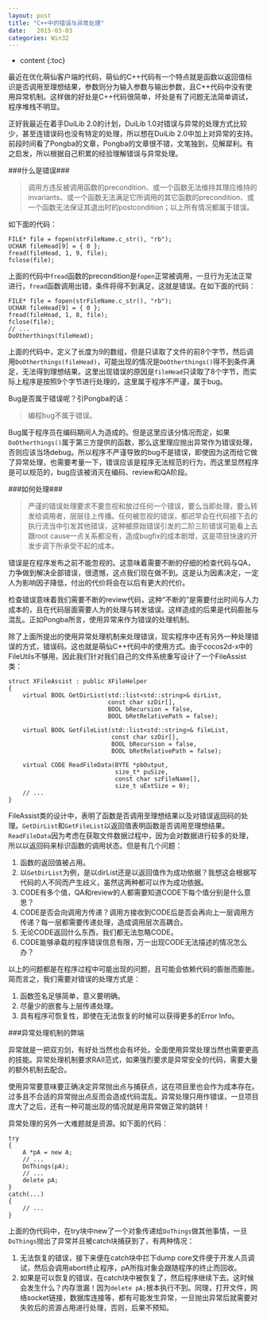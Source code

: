 ```yaml
---
layout: post
title: "C++中的错误与异常处理"
date:   2015-03-03
categories: Win32
---
```


* content
{:toc}

最近在优化萌仙客户端的代码，萌仙的C++代码有一个特点就是函数以返回值标识是否调用至理想结果，参数则分为输入参数与输出参数，且C++代码中没有使用异常机制。这样做的好处是C++代码很简单，坏处是有了问题无法简单调试，程序堆栈不明显。

正好我最近在着手DuiLib 2.0的计划，DuiLib 1.0对错误与异常的处理方式比较少，甚至连错误码也没有特定的处理，所以想在DuiLib 2.0中加上对异常的支持。前段时间看了Pongba的文章，Pongba的文章很不错，文笔独到，见解犀利。有之启发，所以根据自己积累的经验理解错误与异常处理。

###什么是错误###
>调用方违反被调用函数的precondition、或一个函数无法维持其理应维持的invariants、或一个函数无法满足它所调用的其它函数的precondition、或一个函数无法保证其退出时的postcondition；以上所有情况都属于错误。

如下面的代码：

    FILE* file = fopen(strFileName.c_str(), "rb");
    UCHAR fileHead[9] = { 0 };
    fread(fileHead, 1, 9, file);
    fclose(file);

上面的代码中```fread```函数的precondition是```fopen```正常被调用，一旦行为无法正常进行，```fread```函数调用出错，条件将得不到满足，这就是错误。在如下面的代码：  

    FILE* file = fopen(strFileName.c_str(), "rb");
    UCHAR fileHead[9] = { 0 };
    fread(fileHead, 1, 8, file);
    fclose(file);
    // ...
    DoOtherthings(fileHead);

上面的代码中，定义了长度为9的数组，但是只读取了文件的前8个字节，然后调用```DoOtherthings(fileHead)```，可能出现的情况是```DoOtherthings()```得不到条件满足，无法得到理想结果。这里出现错误的原因是```fileHead```只读取了8个字节，而实际上程序是按照9个字节进行处理的，这里属于程序不严谨，属于bug。

Bug是否属于错误呢？引Pongba的话：  
>编程bug不属于错误。

Bug属于程序员在编码期间人为造成的。但是这里应该分情况而定，如果```DoOtherthings()```属于第三方提供的函数，那么这里理应抛出异常作为错误处理，否则应该当场debug。所以程序不严谨导致的bug不是错误，即使因为这而给它做了异常处理，也需要考量一下，错误应该是程序无法规范的行为，而这里显然程序是可以规范的，bug应该被消灭在编码、review和QA阶段。
  
###如何处理###
> 严谨的错误处理要求不要忽视和放过任何一个错误，要么当即处理，要么转发给调用者，层层往上传播。任何被忽视的错误，都迟早会在代码接下去的执行流当中引发其他错误，这种被原始错误引发的二阶三阶错误可能看上去跟root cause一点关系都没有，造成bugfix的成本剧增，这是项目快速的开发步调下所承受不起的成本。

错误是在程序发布之前不能忽视的。这意味着需要不断的仔细的检查代码与QA，力争做到解决全部错误，很遗憾，这点我们现在做不到。这是认为因素决定，一定人为影响因子降低，付出的代价将会在以后有更大的代价。

检查错误意味着我们需要不断的review代码，这种“不断的”是需要付出时间与人力成本的，且在代码层面需要人为的处理与转发错误。这样造成的后果是代码膨胀与混乱。正如Pongba所言，使用异常来作为错误的处理机制。

除了上面所提出的使用异常处理机制来处理错误，现实程序中还有另外一种处理错误的方式，错误码。这也就是萌仙C++代码中的使用方式。由于cocos2d-x中的FileUtils不够用，因此我们针对我们自己的文件系统重写设计了一个FileAssist类：  

    struct XFileAssist : public XFileHelper
    {
    	virtual BOOL GetDirList(std::list<std::string>& dirList, 
    							const char szDir[], 
    							BOOL bRecursion = false, 
    							BOOL bRetRelativePath = false);
    
    	virtual BOOL GetFileList(std::list<std::string>& fileList, 
    							 const char szDir[], 
    							 BOOL bRecursion = false, 
    							 BOOL bRetRelativePath = false);
    
    	virtual CODE ReadFileData(BYTE *pbOutput, 
    							  size_t* puSize, 
    							  const char szFileName[], 
    							  size_t uExtSize = 0);
    	// ...
    }

FileAssist类的设计中，表明了函数是否调用至理想结果以及对错误返回码的处理。```GetDirList```和```GetFileList```以返回值表明函数是否调用至理想结果。```ReadFileData```因为考虑在获取文件数据过程中，因为会对数据进行较多的处理，所以以返回码来标识函数的调用状态。但是有几个问题：  

1. 函数的返回值被占用。    
2. 以```GetDirList```为例，是以dirList还是以返回值作为成功依据？我想这会根据写代码的人不同而产生歧义，虽然这两种都可以作为成功依据。  
3. CODE有多个值，QA和review的人都需要知道CODE下每个值分别是什么意思？  
4. CODE是否会向调用方传递？调用方接收到CODE后是否会再向上一层调用方传递？每一层都需要传递处理，造成调用层次高耦合。  
5. 无论CODE返回什么东西，我们都无法忽略CODE。  
6. CODE能够承载的程序错误信息有限，万一出现CODE无法描述的情况怎么办？  


以上的问题都是在程序过程中可能出现的问题，且可能会依赖代码的膨胀而膨胀。简而言之，我们需要对错误的处理方式是：  

1. 函数签名足够简单，意义要明确。  
2. 尽量少的嵌套与上层传递处理。
3. 具有程序可恢复性，即使在无法恢复的时候可以获得更多的Error Info。  

  
###异常处理机制的弊端

异常就是一把双刃剑，有好处当然也会有坏处。全面使用异常处理当然也需要更高的技能。异常处理机制要求RAII范式，如果强烈要求是异常安全的代码，需要大量的额外机制去配合。

使用异常要意味要正确决定异常抛出点与捕获点，这在项目里也会作为成本存在。过多且不合适的异常抛出点反而会造成代码混乱。异常处理只用作错误，一旦项目庞大了之后，还有一种可能出现的情况就是用异常做正常的跳转！

异常处理的另外一大难题就是资源。如下面的代码：

    try
    {
    	A *pA = new A;
    	// ...
    	DoThings(pA);
    	// ...
    	delete pA;
    }
    catch(...)
    {
    	// ...
    }

上面的伪代码中，在try块中new了一个对象传递给```DoThings```做其他事情，一旦```DoThings```抛出了异常并且被catch块捕获到了，有两种情况：

1. 无法恢复的错误，接下来便在catch块中拦下dump core文件便于开发人员调试，然后会调用abort终止程序，pA所指对象会跟随程序的终止而回收。
2. 如果是可以恢复的错误，在catch块中被恢复了，然后程序继续下去。这时候会发生什么？内存泄漏！因为```delete pA;```根本执行不到。同理，打开文件，网络socket链接，数据库连接等，都有可能发生异常，一旦抛出异常后就需要对失败后的资源占用进行处理，否则，后果不预知。